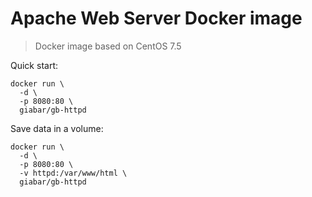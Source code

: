 # Apache Web Server Docker image

> Docker image based on CentOS 7.5

Quick start:

```
docker run \
  -d \
  -p 8080:80 \
  giabar/gb-httpd
```

Save data in a volume:

```
docker run \
  -d \
  -p 8080:80 \
  -v httpd:/var/www/html \
  giabar/gb-httpd
```

